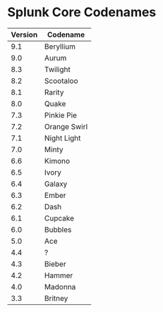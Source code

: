 # Splunk Core Codenames

| Version | Codename |
| ------- | -------- |
| 9.1 | Beryllium |
| 9.0 | Aurum |
| 8.3 | Twilight |
| 8.2 | Scootaloo |
| 8.1 | Rarity |
| 8.0 | Quake |
| 7.3 | Pinkie Pie |
| 7.2 | Orange Swirl |
| 7.1 | Night Light |
| 7.0 | Minty |
| 6.6 | Kimono |
| 6.5 | Ivory |
| 6.4 | Galaxy |
| 6.3 | Ember |
| 6.2 | Dash |
| 6.1 | Cupcake |
| 6.0 | Bubbles |
| 5.0 | Ace |
| 4.4 | ? |
| 4.3 | Bieber |
| 4.2 | Hammer |
| 4.0 | Madonna |
| 3.3 | Britney |

